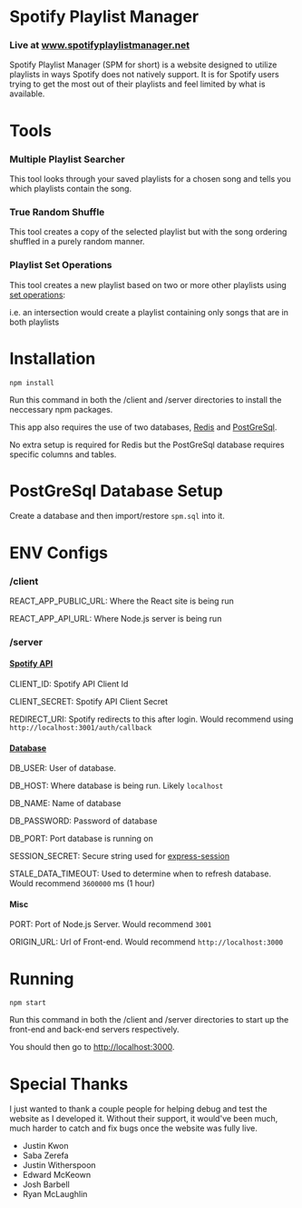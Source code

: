 # Spotify Playlist Manager
### Live at www.spotifyplaylistmanager.net
Spotify Playlist Manager (SPM for short) is a website designed to utilize playlists in ways Spotify does not natively support. It is for Spotify users trying to get the most out of their playlists and feel limited by what is available.

# Tools
### Multiple Playlist Searcher
This tool looks through your saved playlists for a chosen song and tells you which playlists contain the song.

### True Random Shuffle
This tool creates a copy of the selected playlist but with the song ordering shuffled in a purely random manner.

### Playlist Set Operations
This tool creates a new playlist based on two or more other playlists using [set operations](https://en.wikipedia.org/wiki/Set_(mathematics)#Basic_operations):

i.e. an intersection would create a playlist containing only songs that are in both playlists

# Installation
`npm install`

Run this command in both the /client and /server directories to install the neccessary npm packages.

This app also requires the use of two databases, [Redis](https://redis.io/) and [PostGreSql](https://www.postgresql.org/).

No extra setup is required for Redis but the PostGreSql database requires specific columns and tables.

# PostGreSql Database Setup

Create a database and then import/restore `spm.sql` into it.

# ENV Configs
### /client
REACT_APP_PUBLIC_URL: Where the React site is being run

REACT_APP_API_URL: Where Node.js server is being run

### /server
#### [Spotify API](https://developer.spotify.com/documentation/web-api/quick-start/)
CLIENT_ID: Spotify API Client Id

CLIENT_SECRET: Spotify API Client Secret

REDIRECT_URI: Spotify redirects to this after login. Would recommend using `http://localhost:3001/auth/callback`

#### [Database](https://node-postgres.com/features/connecting)
DB_USER: User of database.

DB_HOST: Where database is being run. Likely `localhost`

DB_NAME: Name of database

DB_PASSWORD: Password of database

DB_PORT: Port database is running on

SESSION_SECRET: Secure string used for [express-session](https://www.npmjs.com/package/express-session)

STALE_DATA_TIMEOUT: Used to determine when to refresh database. Would recommend `3600000` ms (1 hour)

#### Misc
PORT: Port of Node.js Server. Would recommend `3001`

ORIGIN_URL: Url of Front-end. Would recommend `http://localhost:3000`


# Running
`npm start`

Run this command in both the /client and /server directories to start up the front-end and back-end servers respectively. 

You should then go to <http://localhost:3000>.


# Special Thanks

I just wanted to thank a couple people for helping debug and test the website as I developed it. Without their support, it would've been much, much harder to catch and fix bugs once the website was fully live.

- Justin Kwon
- Saba Zerefa
- Justin Witherspoon
- Edward McKeown
- Josh Barbell
- Ryan McLaughlin